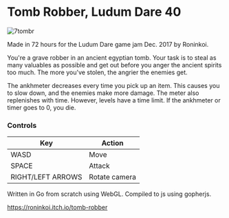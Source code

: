 # Tomb Robber, Ludum Dare 40

![7tombr](https://user-images.githubusercontent.com/12766039/113908375-250c5b00-97df-11eb-96b6-db65025505c9.png)

Made in 72 hours for the Ludum Dare game jam Dec. 2017 by Roninkoi.

You're a grave robber in an ancient egyptian tomb. Your task is to steal as many valuables as possible and get out before you anger the ancient spirits too much. The more you've stolen, the angrier the enemies get. 

The ankhmeter decreases every time you pick up an item. This causes you to slow down, and the enemies make more damage. The meter also replenishes with time. However, levels have a time limit. If the ankhmeter or timer goes to 0, you die.

### Controls

| Key | Action |
| --- | ------ |
| WASD | Move |
| SPACE | Attack |
| RIGHT/LEFT ARROWS | Rotate camera |

Written in Go from scratch using WebGL. Compiled to js using gopherjs.

https://roninkoi.itch.io/tomb-robber

